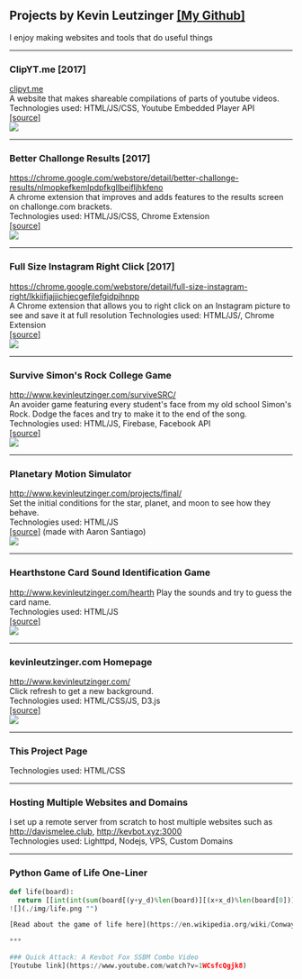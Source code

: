 ## Projects by Kevin Leutzinger [[My Github]](https://github.com/kleutzinger/)  
I enjoy making websites and tools that do useful things
***

### ClipYT.me [2017]  
[clipyt.me](http://clipyt.me/#VQBbHzypBro+71+79+VQBbHzypBro+140+146+pZwvLFhYUL0+129+133+hGY44DIQb-A+81+92+MdcuaeYV9oM+164+177+IydCCUfPDLE+11+34+Interesting_Videos)  
A website that makes shareable compilations of parts of youtube videos.  
Technologies used: HTML/JS/CSS, Youtube Embedded Player API  
[[source]](https://github.com/kleutzinger/kleutzinger.github.io/tree/master/ytpartition)  
![](./img/yt2.png "")  

***

### Better Challonge Results  [2017]
https://chrome.google.com/webstore/detail/better-challonge-results/nlmopkefkemlpdpfkgllbeifljhkfeno  
A chrome extension that improves and adds features to the results screen on challonge.com brackets.  
Technologies used: HTML/JS/CSS, Chrome Extension  
[[source]](https://github.com/kleutzinger/better-challonge)  
![](./img/challonge.png "")  

***  

### Full Size Instagram Right Click  [2017]
https://chrome.google.com/webstore/detail/full-size-instagram-right/lkkiifjajjichjecgefjlefgidpihnpp  
A Chrome extension that allows you to right click on an Instagram picture to see and save it at full resolution
Technologies used: HTML/JS/, Chrome Extension  
[[source]](https://github.com/kleutzinger/instagram-fullsize)  
![](./img/insta.png "")  

***  

### Survive Simon's Rock College Game  
http://www.kevinleutzinger.com/surviveSRC/  
An avoider game featuring every student's face from my old school Simon's Rock. Dodge the faces and try to make it to the end of the song.  
Technologies used: HTML/JS, Firebase, Facebook API  
[[source]](https://github.com/kleutzinger/kleutzinger.github.io/tree/master/surviveSRC)  
![](./img/src.png "")

***

### Planetary Motion Simulator  
http://www.kevinleutzinger.com/projects/final/  
Set the initial conditions for the star, planet, and moon to see how they behave.  
Technologies used: HTML/JS  
[[source]](https://github.com/kleutzinger/kleutzinger.github.io/tree/master/projects/final)
(made with Aaron Santiago)  
![](./img/planet.png "")  

***

### Hearthstone Card Sound Identification Game  
http://www.kevinleutzinger.com/hearth
Play the sounds and try to guess the card name.  
Technologies used: HTML/JS  
[[source]](https://github.com/kleutzinger/kleutzinger.github.io/tree/master/hearth)  
![](./img/hs.png "")  

***

### kevinleutzinger.com Homepage  
http://www.kevinleutzinger.com/  
Click refresh to get a new background.  
Technologies used: HTML/CSS/JS, D3.js  
[[source]](https://github.com/kleutzinger/kleutzinger.github.io/blob/master/index.html)  
![](./img/kevinleutzinger.png "")  

***

### This Project Page  
Technologies used: HTML/CSS  

***

### Hosting Multiple Websites and Domains  
I set up a remote server from scratch to host multiple websites such as http://davismelee.club, http://kevbot.xyz:3000  
Technologies used: Lighttpd, Nodejs, VPS, Custom Domains

***

### Python Game of Life One-Liner
```python
def life(board):
  return [[int(int(sum(board[(y+y_d)%len(board)][(x+x_d)%len(board[0])] for y_d in range(-1,2) for x_d in range(-1,2)))+val*9 in (3,12,13)) for x, val  in enumerate(row)] for y, row in enumerate(board)]```
![](./img/life.png "")

[Read about the game of life here](https://en.wikipedia.org/wiki/Conway%27s_Game_of_Life)  

***

### Quick Attack: A Kevbot Fox SSBM Combo Video
[Youtube link](https://www.youtube.com/watch?v=1WCsfcQgjk8)
